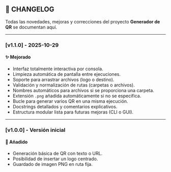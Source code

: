 ## 📜 CHANGELOG

Todas las novedades, mejoras y correcciones del proyecto **Generador de QR** se documentan aquí.

---

### [v1.1.0] - 2025-10-29
#### ✨ Mejorado
- Interfaz totalmente interactiva por consola.
- Limpieza automática de pantalla entre ejecuciones.
- Soporte para arrastrar archivos (logo o destino).
- Validación y normalización de rutas (carpetas o archivos).
- Nombres automáticos para archivos si se proporciona una carpeta.
- Extensión `.png` añadida automáticamente si no se especifica.
- Bucle para generar varios QR en una misma ejecución.
- Docstrings detallados y comentarios explicativos.
- Estructura modular lista para futuras mejoras (CLI o GUI).

---

### [v1.0.0] - Versión inicial
#### 🚀 Añadido
- Generación básica de QR con texto o URL.
- Posibilidad de insertar un logo centrado.
- Guardado de imagen PNG en ruta fija.

